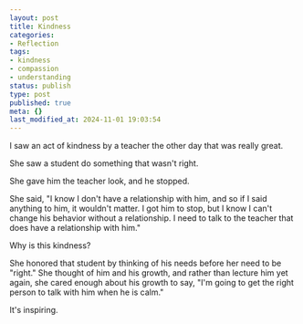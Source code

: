 ```yaml
---
layout: post
title: Kindness
categories:
- Reflection
tags:
- kindness
- compassion
- understanding
status: publish
type: post
published: true
meta: {}
last_modified_at: 2024-11-01 19:03:54
---
```


I saw an act of kindness by a teacher the other day that was really great.

She saw a student do something that wasn't right.

She gave him the teacher look, and he stopped.

She said, "I know I don't have a relationship with him, and so if I said anything to him, it wouldn't matter. I got him to stop, but I know I can't change his behavior without a relationship. I need to talk to the teacher that does have a relationship with him."

Why is this kindness?

She honored that student by thinking of his needs before her need to be "right." She thought of him and his growth, and rather than lecture him yet again, she cared enough about his growth to say, "I'm going to get the right person to talk with him when he is calm."

It's inspiring.
